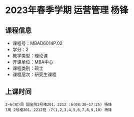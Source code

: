 # 2023年春季学期 运营管理 杨锋






## 课程信息

- 课程号：MBAD6014P.02
- 学分：2
- 教学类型：理论课
- 开课单位：MBA中心
- 课程类别：硕士
- 课程层次：研究生课程

## 上课时间

```
2~6(双)周 国金院2号楼201，2212 :6(08:30~17:25) 杨锋
7周 2号楼201，2212班 :7(1,2,3,4,5,6,7,8,9,10) 杨锋
```

